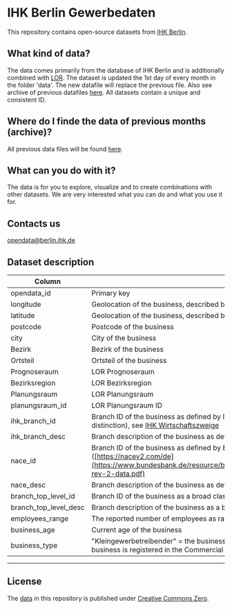# IHK Berlin Gewerbedaten
This repository contains open-source datasets from [IHK Berlin](https://www.ihk.de/berlin/).


## What kind of data?
The data comes primarily from the database of IHK Berlin and is additionally combined with [LOR](https://www.berlin.de/sen/sbw/stadtdaten/stadtwissen/sozialraumorientierte-planungsgrundlagen/lebensweltlich-orientierte-raeume/).
The dataset is updated the 1st day of every month in the folder 'data'. The new datafile will replace the previous file. Also see archive of previous datafiles [here](https://cloud.ihk.berlin/d/62fad06b540745098ab7/). All datasets contain a unique and consistent ID.


## Where do I finde the data of previous months (archive)?
All previous data files will be found [here](https://cloud.ihk.berlin/d/62fad06b540745098ab7/).


## What can you do with it?
The data is for you to explore, visualize and to create combinations with other datasets. We are very interested what you can do and what you use it for.


## Contacts us
opendata@berlin.ihk.de


## Dataset description


| Column        | Description |
| ------------- | ------------- |
| opendata_id  | Primary key |
| longitude    | Geolocation of the business, described by the longitude (Format: EPSG 4326) |
| latitude     | Geolocation of the business, described by the latitude (Format: EPSG 4326) |
| postcode     | Postcode of the business |
| city         | City of the business |
| Bezirk       | Bezirk of the business |
| Ortsteil     | Ortsteil of the business |
| Prognoseraum    | LOR Prognoseraum  |
| Bezirksregion  | LOR Bezirksregion |
| Planungsraum    | LOR Planungsraum |
| planungsraum_id    | LOR Planungsraum ID |
| ihk_branch_id  | Branch ID of the business as defined by IHK classification of economic activities (finest granuality of distinction), see [IHK Wirtschaftszweige](https://www.ihk.de/blueprint/servlet/resource/blob/5186288/c8bb510197a45c71b59b7a27cdc31bcb/wzbra-wahlgruppen-fit-data.pdf) |
| ihk_branch_desc    | Branch description of the business as defined by IHK classification of economic activities|
| nace_id  | Branch ID of the business as defined by EU classification of economic activities, see [NACE-Codes]([https://nacev2.com/de](https://www.bundesbank.de/resource/blob/619164/ccae9c8d5f91f785cb1693e60c77f3a9/mL/nace-rev-2-data.pdf) |
| nace_desc    | Branch description of the business as defined by EU classification of economic activities|
| branch_top_level_id  | Branch ID of the business as a broad classification of economic activities|
| branch_top_level_desc    | Branch description of the business as a broad classification of economic activities |
| employees_range  | The reported number of employees as range  |
| business_age    | Current age of the business |
| business_type  | "Kleingewerbetreibender" = the business is a small trader, "im Handelsregister eingetragen" = the business is registered in the Commercial Register  |

---

## License

The [data](data) in this repository is published under [Creative Commons Zero](https://opendefinition.org/licenses/cc-zero/).

